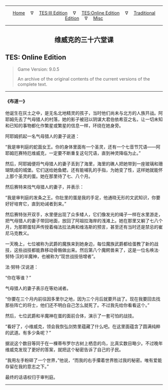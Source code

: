 
---

<!-- Jekyll Page Links -->

<center>
<a href="../../../../index.html">Home</a>
&emsp;&nabla;&emsp;
<a href="../../../index-tes3.html">TES:III Edition</a>
&emsp;&nabla;&emsp;
<a href="../../../index-teso.html">TES:Online Edition</a>
&emsp;&nabla;&emsp;
<a href="../../../index-traditional.html">Traditional Edition</a>
&emsp;&nabla;&emsp;
<a href="../../../index-misc.html">Misc</a>
</center>

<!-- Markdown Body Below: -->

---

<center>
<h2><span style="font-family:Georgia">维威克的三十六堂课</span></h2>
</center>

## TES: Online Edition

> Game Version: 9.0.5
>
> An archive of the original contents of the current versions of the complete text.

---

#### 《布道一》

他诞生在灰土之中，是无名北地精灵的孩子，当时他们尚未与北方的人族开战。阿耶姆先去了气母猎人的村落，她的影子被冠以阴谋大君伯依希亚之名，让一切未知和已知的事物都化作繁星或繁星的信息一样，环绕在她身旁。

阿耶姆抓起一名气母猎人的妻子说道：

“我是审判庭的蛇面女王。你的身体里面有一个圣灵，还有一个七音节咒语——阿耶姆厄赛特厄维威克，一定要不断重复这句咒语，直到神灵降临为止。”

然后，阿耶姆便将气母猎人的妻子丢到了海里，海里的礁人把她带到一座玻璃和珊瑚筑成的城堡。它们送给她鱼鳃，还有能哺乳的手指，为她变了性，这样她就能怀上那个圣灵的蛋。她在那里待了七、八个月。

然后赛特来找气母猎人的妻子，并表示：

“我是审判庭的发条之王。你肚里的蛋是我的手足，他通晓无形的文武知识，你要好好培育它，直到劝诫者到来。”

然后赛特张开双手，水里便出现了众多矮人，它们像发光的绳子一样在水里游走，把气母猎人的妻子带回地面，放回了阿祖拉海岸的浅滩上。她在那里又躺了七八个月，为那颗蛋轻声传授着梅法拉法典和维洛斯的预言，甚至还有当时还是禁忌的崔尼马克教义。

一天晚上，七位被称为武爵的魔族来到她身边，每位魔族武爵都给蛋教了新的战技，这些战技都能靠移动骨骼做出来。然后第八个魔鳄兽来了，这是一位名唤法·努特·汉的半魔神，也被称为“现世战技倍增者”。

法·努特·汉说道：

“你在等谁？”

气母猎人的妻子表示在等劝诫者。

“你要在三个月内前往因多里尔之地，因为三个月后就要开战了。现在我要回去找那些阵亡的将士，他们还不明白自己怎么就死了。不过我先给你看看这个。”

然后，七位武爵和半魔神在蛋的面前合体，演示了一套可怕的战技。

“看好了，小维威克，领会我恢弘剑势里蕴藏了什么吧。在这里面蕴含了圆满纯粹的武道。有多少条呢？”

据说这个数目等同于在一棵蒂布罗尔古树上栖息的鸟，比真实数目略少。不过晚年维威克发现了更好的答案，就把这个秘密告诉了自己的子民。

“我用左手粉碎了一个世界，”他说，“而我的右手攥着世界胜过我的秘密。唯有爱能存留在我的意志之下。”

最终的话语权归于审判庭。

---
